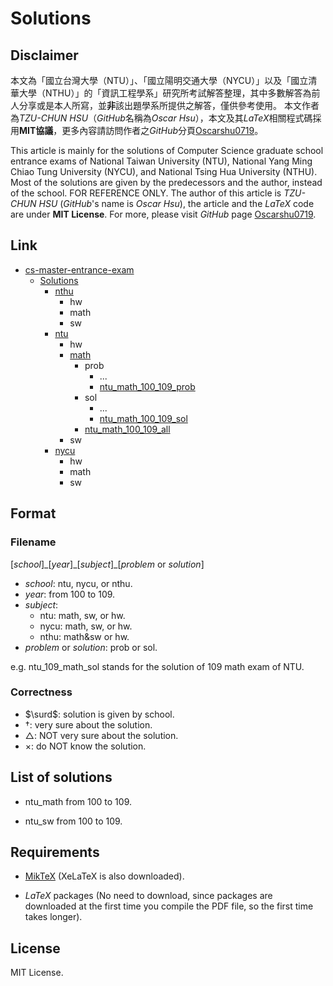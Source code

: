 # Solutions
## Disclaimer

本文為「國立台灣大學（NTU）」、「國立陽明交通大學（NYCU）」以及「國立清華大學（NTHU）」的「資訊工程學系」研究所考試解答整理，其中多數解答為前人分享或是本人所寫，並**非**該出題學系所提供之解答，僅供參考使用。
本文作者為*TZU-CHUN HSU*（*GitHub*名稱為*Oscar Hsu*），本文及其*LaTeX*相關程式碼採用**MIT協議**，更多內容請訪問作者之*GitHub*分頁[Oscarshu0719](https://github.com/Oscarshu0719/)。

This article is mainly for the solutions of Computer Science graduate school entrance exams of National Taiwan University (NTU), National Yang Ming Chiao Tung University (NYCU), and National Tsing Hua University (NTHU). Most of the solutions are given by the predecessors and the author, instead of the school. FOR REFERENCE ONLY. The author of this article is *TZU-CHUN HSU* (*GitHub*'s name is *Oscar Hsu*), the article and the *LaTeX* code are under **MIT License**. For more, please visit *GitHub* page [Oscarshu0719](https://github.com/Oscarshu0719/).

## Link

-   [cs-master-entrance-exam](https://drive.google.com/drive/folders/1fF52seSxcd-afUI3NZg1hJMyKK4wilrA?usp=sharing)
    - [Solutions](https://drive.google.com/drive/folders/11tc-YBaXcekanwIl5Wm18hZsheG2Ejvc?usp=sharing)
        -   [nthu](https://drive.google.com/drive/folders/1WqHwBg0b-VsUjRqhGsCfz_nYScWRNrbe?usp=sharing)
            -   hw
            -   math
            -   sw
        -   [ntu](https://drive.google.com/drive/folders/19ADSJYKYJNtzK9ex36MsNG9xLZ5Fn3IQ?usp=sharing)
            -   hw
            -   [math](https://drive.google.com/drive/folders/1giAspC-q6aup0vwssiV4SSABJmLkEiyp?usp=sharing)
                -   prob
                    -   ...
                    -   [ntu_math_100_109_prob](https://drive.google.com/file/d/1u9OKxVCEjla1hjtKeF7U81m1M4sTRcoe/view?usp=sharing)
                -   sol
                    -   ...
                    -   [ntu_math_100_109_sol](https://drive.google.com/file/d/1KvDpfyJA7cM18Nyx0BgxG0Ga11h_E6WQ/view?usp=sharing)
                -   [ntu_math_100_109_all](https://drive.google.com/file/d/1nAZnW4Z2VSy38ZV2ZSUoJvMemRIscVad/view?usp=sharing)
            -   sw
        -   [nycu](https://drive.google.com/drive/folders/1J_BwZoByA5DmFitFuTWvLQ8C4R3_a6-i?usp=sharing)
            -   hw
            -   math
            -   sw

## Format

### Filename

[*school*]\_[*year*]\_[*subject*]\_[*problem* or *solution*]

-   *school*: ntu, nycu, or nthu.
-   *year*: from 100 to 109.
-   *subject*: 
    -   ntu: math, sw, or hw.
    -   nycu: math, sw, or hw.
    -   nthu: math&sw or hw.
-   *problem* or *solution*: prob or sol.

e.g. ntu_109_math_sol stands for the solution of 109 math exam of NTU.

### Correctness

-   $\surd$: solution is given by school.
-   $\dag$: very sure about the solution.
-   $\triangle$: NOT very sure about the solution.
-   $\times$: do NOT know the solution.

## List of solutions

- ntu_math from 100 to 109.

- ntu_sw from 100 to 109.

## Requirements

- [MikTeX](https://miktex.org/download) (XeLaTeX is also downloaded).

- *LaTeX* packages (No need to download, since packages are downloaded at the first time you compile the PDF file, so the first time takes longer).

## License

MIT License.
